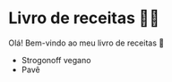 # Livro de receitas :man_cook:

Olá! Bem-vindo ao meu livro de receitas :call_me_hand:

- Strogonoff vegano
- Pavê
